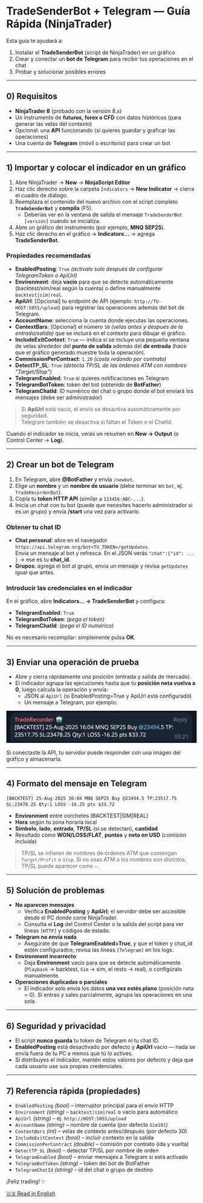 # TradeSenderBot + Telegram — Guía Rápida (NinjaTrader)

Esta guía te ayudará a:

1) Instalar el **TradeSenderBot** (script de NinjaTrader) en un gráfico  
2) Crear y conectar un **bot de Telegram** para recibir tus operaciones en el chat  
3) Probar y solucionar posibles errores

---

## 0) Requisitos

- **NinjaTrader 8** (probado con la versión 8.x)  
- Un instrumento de **futuros, forex o CFD** con datos históricos (para generar las velas del contexto)  
- Opcional: una **API** funcionando (si quieres guardar y graficar las operaciones)  
- Una cuenta de **Telegram** (móvil o escritorio) para crear un bot

---

## 1) Importar y colocar el indicador en un gráfico

1. Abre NinjaTrader → **New** → **NinjaScript Editor**  
2. Haz clic derecho sobre la carpeta `Indicators` → **New Indicator** → cierra el cuadro de diálogo.  
3. Reemplaza el contenido del nuevo archivo con el script completo **`TradeSenderBot`** y **compila** (F5).  
   - Deberías ver en la ventana de salida el mensaje `TradeSenderBot [versión]` cuando se inicializa.
4. Abre un gráfico del instrumento (por ejemplo, **MNQ SEP25**).  
5. Haz clic derecho en el gráfico → **Indicators...** → agrega **TradeSenderBot**.

### Propiedades recomendadas

- **EnabledPosting**: `True` *(actívalo solo después de configurar TelegramToken o ApiUrl)*  
- **Environment**: deja **vacío** para que se detecte automáticamente (backtest/sim/real según la cuenta) o define manualmente `backtest|sim|real`.  
- **ApiUrl**: [Opcional] tu endpoint de API (ejemplo: `http://TU-HOST:5055/upload`) para registrar las operaciones además del bot de Telegram.  
- **AccountName**: selecciona la cuenta donde ejecutas las operaciones.  
- **ContextBars**: [Opcional] el número `30` *(velas antes y después de la entrada/salida)* que se incluirá en el contexto para dibujar el gráfico.  
- **IncludeExitContext**: `True` — indica si se incluye una pequeña ventana de velas alrededor del **punto de salida** además del **de entrada** (hace que el gráfico generado muestre toda la operación).  
- **CommissionPerContract**: `1.20` *(coste redondo por contrato)*  
- **DetectTP_SL**: `True` *(detecta TP/SL de las órdenes ATM con nombres "Target/Stop")*  
- **TelegramEnabled**: `True` si quieres notificaciones en Telegram  
- **TelegramBotToken**: token del bot (obtenido de **BotFather**)  
- **TelegramChatId**: ID numérico del chat o grupo donde el bot enviará los mensajes (debe ser administrador)

> Si **ApiUrl** está vacío, el envío se desactiva automáticamente por seguridad.  
> Telegram también se desactiva si faltan el Token o el ChatId.

Cuando el indicador se inicia, verás un resumen en **New → Output** (o Control Center → **Log**).

---

## 2) Crear un bot de Telegram

1. En Telegram, abre **@BotFather** y envía `/newbot`.  
2. Elige un **nombre** y un **nombre de usuario** (debe terminar en `bot`, ej. `TradeRecorderBot`).  
3. Copia tu **token HTTP API** (similar a `123456:ABC-...`).  
4. Inicia un chat con tu bot (puede que necesites hacerlo administrador si es un grupo) y envía **/start** una vez para activarlo.

### Obtener tu chat ID

- **Chat personal**: abre en el navegador  
  `https://api.telegram.org/bot<TU_TOKEN>/getUpdates`  
  Envía un mensaje al bot y refresca. En el JSON verás `"chat":{"id": ... }` → ese es tu **chat_id**.
- **Grupos**: agrega el bot al grupo, envía un mensaje y revisa `getUpdates` igual que antes.

### Introducir las credenciales en el indicador

En el gráfico, abre **Indicators... → TradeSenderBot** y configura:

- **TelegramEnabled**: `True`  
- **TelegramBotToken**: *(pega el token)*  
- **TelegramChatId**: *(pega el ID numérico)*

No es necesario recompilar: simplemente pulsa **OK**.

---

## 3) Enviar una operación de prueba

- Abre y cierra rápidamente una posición (entrada y salida de mercado).  
- El indicador agrupa las ejecuciones hasta que tu **posición neta vuelva a 0**, luego calcula la operación y envía:
  - JSON al `ApiUrl` (si EnabledPosting=True y ApiUrl está configurado)
  - Un mensaje a Telegram, por ejemplo:

![Ejemplo de Telegram](./tradeshot.png)

Si conectaste la API, tu servidor puede responder con una imagen del gráfico y almacenarla.

---

## 4) Formato del mensaje en Telegram

```
[BACKTEST] 25-Aug-2025 16:04 MNQ SEP25 Buy @23494.5 TP:23517.75 SL:23478.25 Qty:1 LOSS -16.25 pts $33.72
```

- **Environment** entre corchetes (BACKTEST|SIM|REAL)  
- **Hora** según tu zona horaria local  
- **Símbolo**, **lado**, **entrada**, **TP/SL** (si se detectan), **cantidad**  
- Resultado como **WON/LOSS/FLAT**, **puntos** y **neto en USD** (comisión incluida)

> TP/SL se infieren de nombres de órdenes ATM que contengan `Target/Profit` o `Stop`. Si no usas ATM o los nombres son distintos, TP/SL puede aparecer como `—`.

---

## 5) Solución de problemas

- **No aparecen mensajes**  
  - Verifica **EnabledPosting** y **ApiUrl**; el servidor debe ser accesible desde el PC donde corre NinjaTrader.  
  - Consulta el **Log** del Control Center o la salida del script para ver líneas `[HTTP]` y códigos de estado.
- **Telegram no envía nada**  
  - Asegúrate de que **TelegramEnabled=True**, y que el token y chat_id estén configurados; revisa las líneas `[Telegram]` en los logs.
- **Environment incorrecto**  
  - Deja **Environment** vacío para que se detecte automáticamente (`Playback` → backtest, `Sim` → sim, el resto → real), o configúralo manualmente.
- **Operaciones duplicadas o parciales**  
  - El indicador solo envía los datos **una vez estés plano** (posición neta = 0). Si entras y sales parcialmente, agrupa las operaciones en una sola.

---

## 6) Seguridad y privacidad

- El script **nunca guarda** tu token de Telegram ni tu chat ID.  
- **EnabledPosting** está desactivado por defecto y **ApiUrl** vacío — nada se envía fuera de tu PC a menos que tú lo actives.  
- Si distribuyes el indicador, mantén estos valores por defecto y deja que cada usuario use sus propias credenciales.

---

## 7) Referencia rápida (propiedades)

- `EnabledPosting` *(bool)* – interruptor principal para el envío HTTP  
- `Environment` *(string)* – `backtest|sim|real` o vacío para automático  
- `ApiUrl` *(string)* – ej. `http://HOST:5055/upload`  
- `AccountName` *(string)* – nombre de cuenta (por defecto `Sim101`)  
- `ContextBars` *(int)* – velas de contexto antes/después (por defecto 30)  
- `IncludeExitContext` *(bool)* – incluir contexto en la salida  
- `CommissionPerContract` *(double)* – comisión por contrato (ida y vuelta)  
- `DetectTP_SL` *(bool)* – detectar TP/SL por nombre de orden  
- `TelegramEnabled` *(bool)* – enviar mensajes a Telegram si está activado  
- `TelegramBotToken` *(string)* – token del bot de BotFather  
- `TelegramChatId` *(string)* – id del chat o grupo de destino

¡Feliz trading! ✨

[🇬🇧 Read in English](./README.md)